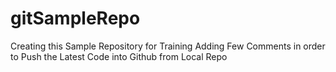 # gitSampleRepo
Creating this Sample Repository for Training
Adding Few Comments in order to Push the Latest Code into Github from Local Repo

